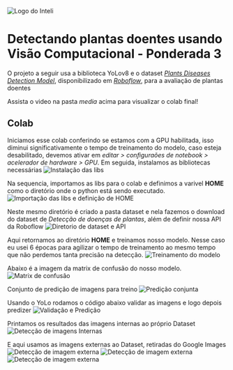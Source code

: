 <img src="../assets/logo-inteli.png" alt="Logo do Inteli"/>

# Detectando plantas doentes usando Visão Computacional - Ponderada 3 

O projeto a seguir usa a biblioteca YoLov8 e o dataset [_Plants Diseases Detection Model_](https://universe.roboflow.com/final-year-project-zorqg/plants-diseases-detection-model/dataset/8), disponibilizado em [_Roboflow_](roboflow.com), para a avaliação de plantas doentes

Assista o video na pasta _media_ acima para visualizar o colab final!

## Colab
Iniciamos esse colab conferindo se estamos com a GPU habilitada, isso diminui significativamente o tempo de treinamento do modelo, caso esteja desabilitado, devemos ativar em _editar > configuraões de notebook > acelerador de hardware > GPU_.
Em seguida, instalamos as bibliotecas necessárias
![Instalação das libs](./media/vid-lib.png)

Na sequencia, importamos as libs para o colab e definimos a varivel **HOME** como o diretório onde o python está sendo executado.
![Importação das libs e definição de HOME](./media/import-home.png)

Neste mesmo diretório é criado a pasta dataset e nela fazemos o download do dataset de _Detecção de doenças de plantas_, além de definir nossa API da Roboflow
![Diretorio de dataset e API](./media/dirData-rfApi.png)

Aqui retornamos ao diretório **HOME** e treinamos nosso modelo. Nesse caso eu usei 6 épocas para agilizar o tempo de treinamento ao mesmo tempo que não perdemos tanta precisão na detecção.
![Treinamento do modelo](./media/modelTraining.png)

Abaixo é a imagem da matrix de confusão do nosso modelo.
![Matrix de confusão](./media/confMatrix.png)

Conjunto de predição de imagens para treino
![Predição conjunta](./media/batchPred.png)

Usando o YoLo rodamos o código abaixo validar as imagens e logo depois predizer
![Validação e Predição](./media/valid-predict.png)

Printamos os resultados das imagens internas ao próprio Dataset
![Detecção de imagens Internas](./media/detectInter.png)

E aqui usamos as imagens externas ao Dataset, retiradas do Google Images
![Detecção de imagem externa](./media/detectExt1.png)
![Detecção de imagem externa](./media/detectExt2.png)
![Detecção de imagem externa](./media/detectExt3.png)
